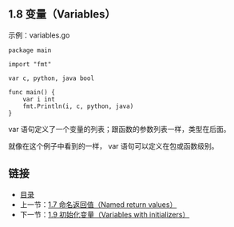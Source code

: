 ## 1.8 变量（Variables）

示例：variables.go

	package main

	import "fmt"

	var c, python, java bool

	func main() {
		var i int
		fmt.Println(i, c, python, java)
	}

var 语句定义了一个变量的列表；跟函数的参数列表一样，类型在后面。

就像在这个例子中看到的一样， var 语句可以定义在包或函数级别。

## 链接
* [目录](https://github.com/alphaxlvii/go-zh/blob/master/tour/directory.md)
* 上一节：[1.7 命名返回值（Named return values）](https://github.com/alphaxlvii/go-zh/blob/master/tour/01.07.md)
* 下一节：[1.9 初始化变量（Variables with initializers）](https://github.com/alphaxlvii/go-zh/blob/master/tour/01.09.md)
